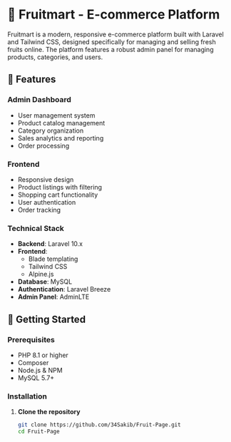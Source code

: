 # 🍎 Fruitmart - E-commerce Platform

Fruitmart is a modern, responsive e-commerce platform built with Laravel and Tailwind CSS, designed specifically for managing and selling fresh fruits online. The platform features a robust admin panel for managing products, categories, and users.

## 🌟 Features

### Admin Dashboard
- User management system
- Product catalog management
- Category organization
- Sales analytics and reporting
- Order processing

### Frontend
- Responsive design
- Product listings with filtering
- Shopping cart functionality
- User authentication
- Order tracking

### Technical Stack
- **Backend**: Laravel 10.x
- **Frontend**: 
  - Blade templating
  - Tailwind CSS
  - Alpine.js
- **Database**: MySQL
- **Authentication**: Laravel Breeze
- **Admin Panel**: AdminLTE

## 🚀 Getting Started

### Prerequisites
- PHP 8.1 or higher
- Composer
- Node.js & NPM
- MySQL 5.7+

### Installation

1. **Clone the repository**
   ```bash
   git clone https://github.com/34Sakib/Fruit-Page.git
   cd Fruit-Page
